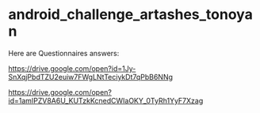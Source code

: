 # android_challenge_artashes_tonoyan

Here are Questionnaires answers:

https://drive.google.com/open?id=1Jy-SnXqjPbdTZU2euiw7FWgLNtTeciykDt7qPbB6NNg

https://drive.google.com/open?id=1amIPZV8A6U_KUTzkKcnedCWIaOKY_0TyRh1YyF7Xzag
